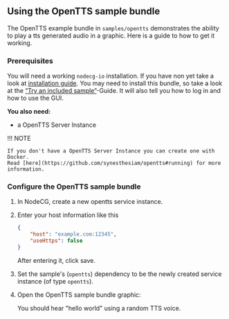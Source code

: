 ## Using the OpenTTS sample bundle

The OpenTTS example bundle in `samples/opentts` demonstrates the ability
to play a tts generated audio in a graphic. Here is a guide
to how to get it working.

### Prerequisites

You will need a working `nodecg-io` installation. If you have non yet take a
look at [installation guide](../getting_started/install.md). You may need to
install this bundle, so take a look at the
[“Try an included sample”](../getting_started/try_example_bundle.md)-Guide. It
will also tell you how to log in and how to use the GUI.

**You also need:**

-   a OpenTTS Server Instance

!!! NOTE

    If you don't have a OpenTTS Server Instance you can create one with Docker.
    Read [here](https://github.com/synesthesiam/opentts#running) for more information.

### Configure the OpenTTS sample bundle

1. In NodeCG, create a new opentts service instance.

2. Enter your host information like this

    ```json
    {
        "host": "example.com:12345",
        "useHttps": false
    }
    ```

    After entering it, click save.

3. Set the sample's (`opentts`) dependency to be the newly created service
   instance (of type `opentts`).

4. Open the OpenTTS sample bundle graphic:

    You should hear "hello world" using a random TTS voice.
